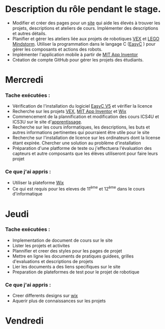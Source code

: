 # Description du rôle pendant le stage. 

   * Modifier et créer des pages pour un [site](http://essfsoccerfranco.wixsite.com/infotechnodesign) qui aide les élevés à trouver les projets, descriptions et ateliers de cours. Implémenter des descriptions et autres détails.
   * Planifier et gérer les ateliers liée aux projets de robotiques [VEX](https://www.vexrobotics.com/) et [LEGO Mindstorm](https://www.lego.com/fr-fr/mindstorms/?ignorereferer=true). Utiliser la programmation dans le langage C ([EasyC](https://www.vexrobotics.com/easyc-v5.html) ) pour gérer les composants et actions des robots. 
   * Implémenter l'application mobile à partir de [MIT App Inventor](http://appinventor.mit.edu/explore/)
   * Création de compte GitHub pour gérer les projets des étudiants. 

# Mercredi 

### Tache exécutées : 
   * Vérification  de l'installation du logiciel [EasyC V5](https://www.vexrobotics.com/easyc-v5.html) et vérifier la licence 
   * Recherche sur les projets [VEX](https://www.vexrobotics.com/), [MIT App Inventor](http://appinventor.mit.edu/explore/) et [Wix](wix.com)
   * Commencement de la plannification et modification des cours ICS4U et ICS3U sur le site d'[apprentissage](http://essfsoccerfranco.wixsite.com/infotechnodesign). 
   * Recherche sur les cours informatiques, les descriptions, les buts et autres informations pertinentes qui pourraient être utile pour le site
   * Recherche sur l'installation de licence sur les ordinateurs dont la license étant expirée. Chercher une solution au problème  d'installation
   * Préparation  d'une platforme de teste ou j'effectuera l'évaluation  des capteurs et autre composants que les élèves utiliseront pour faire leurs projet 
   
### Ce que j'ai appris : 
   * Utiliser la plateforme [Wix](wix.com)
   * Ce qui est requis pour les eleves de 11<sup>ème</sup> et 12<sup>ème</sup> dans le cours d'informatique

# Jeudi 
### Tache exécutées : 
   * Implementation de document de cours sur le site 
   * Lister les projets et activites 
   * Plannifier et creer des styles pour les pages de projet
   * Mettre en ligne les documents de pratiques guidees, grilles d'evaluations et descriptions de projets
   * Lier les documents a des liens specifiques sur le site  
   * Preparation de plateformes de test pour le projet de robotique
   
### Ce que j'ai appris :
   * Creer differents designs sur [wix](wix.com) 
   * Aquerir plus de connaissances sur les projets

# Vendredi
